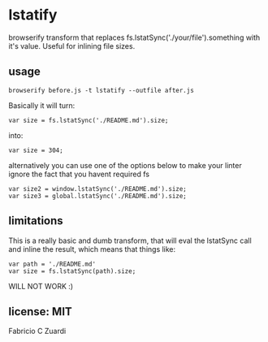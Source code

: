 # lstatify
browserify transform that replaces fs.lstatSync('./your/file').something with it's value. Useful for inlining file sizes.

## usage

```
browserify before.js -t lstatify --outfile after.js
```

Basically it will turn:
```
var size = fs.lstatSync('./README.md').size;
```

into:
```
var size = 304;
```

alternatively you can use one of the options below to make your 
linter ignore the fact that you havent required fs

```
var size2 = window.lstatSync('./README.md').size;
var size3 = global.lstatSync('./README.md').size;
```

## limitations

This is a really basic and dumb transform, that will eval the lstatSync call and inline the result,
which means that things like:

```
var path = './README.md'
var size = fs.lstatSync(path).size;
```

WILL NOT WORK :)

## license: MIT

Fabricio C Zuardi

